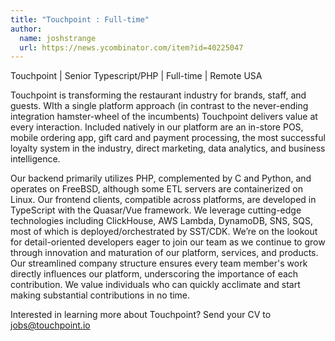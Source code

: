 ```yaml
---
title: "Touchpoint : Full-time"
author:
  name: joshstrange
  url: https://news.ycombinator.com/item?id=40225047
---
```

Touchpoint | Senior Typescript&#x2F;PHP | Full-time | Remote USA

Touchpoint is transforming the restaurant industry for brands, staff, and guests. WIth a single platform approach (in contrast to the never-ending integration hamster-wheel of the incumbents) Touchpoint delivers value at every interaction. Included natively in our platform are an in-store POS, mobile ordering app, gift card and payment processing, the most successful loyalty system in the industry, direct marketing, data analytics, and business intelligence.

Our backend primarily utilizes PHP, complemented by C and Python, and operates on FreeBSD, although some ETL servers are containerized on Linux. Our frontend clients, compatible across platforms, are developed in TypeScript with the Quasar&#x2F;Vue framework. We leverage cutting-edge technologies including ClickHouse, AWS Lambda, DynamoDB, SNS, SQS, most of which is deployed&#x2F;orchestrated by SST&#x2F;CDK. We’re on the lookout for detail-oriented developers eager to join our team as we continue to grow through innovation and maturation of our platform, services, and products. Our streamlined company structure ensures every team member&#x27;s work directly influences our platform, underscoring the importance of each contribution. We value individuals who can quickly acclimate and start making substantial contributions in no time.

Interested in learning more about Touchpoint? Send your CV to jobs@touchpoint.io
